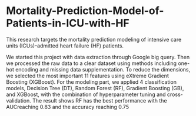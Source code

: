 # Mortality-Prediction-Model-of-Patients-in-ICU-with-HF
 This research targets the mortality prediction modeling of intensive care units  (ICUs)-admitted heart failure (HF) patients.


 We started this project with data extraction through Google big query. Then we
 processed the raw data to a clear dataset using methods including one-hot encoding
 and missing data supplementation. To reduce the dimensions, we selected the most
 important 11 features using eXtreme Gradient Boosting (XGBoost). For the modeling
 part, we applied 4 classification models, Decision Tree (DT), Random Forest (RF),
 Gradient Boosting (GB), and XGBoost, with the combination of hyperparameter
 tuning and cross-validation. The result shows RF has the best performance with the
 AUCreaching 0.83 and the accuracy reaching 0.75
